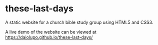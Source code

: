# these-last-days

A static website for a church bible study group using HTML5 and CSS3.

A live demo of the website can be viewed at https://daiolupo.github.io/these-last-days/
